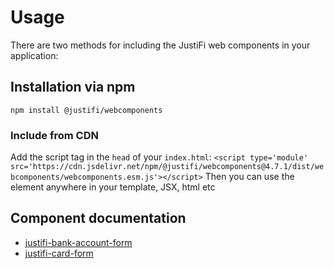 # Usage

There are two methods for including the JustiFi web components in your application:

## Installation via npm

`npm install @justifi/webcomponents`

### Include from CDN

Add the script tag in the `head` of your `index.html`:
`<script type='module' src='https://cdn.jsdelivr.net/npm/@justifi/webcomponents@4.7.1/dist/webcomponents/webcomponents.esm.js'></script>`
Then you can use the element anywhere in your template, JSX, html etc

## Component documentation

- [justifi-bank-account-form](https://github.com/justifi-tech/web-component-library/tree/main/stencil-library/src/components/bank-account-form#justifi-bank-account-form)
- [justifi-card-form](https://github.com/justifi-tech/web-component-library/tree/main/stencil-library/src/components/card-form#justifi-card-form)
